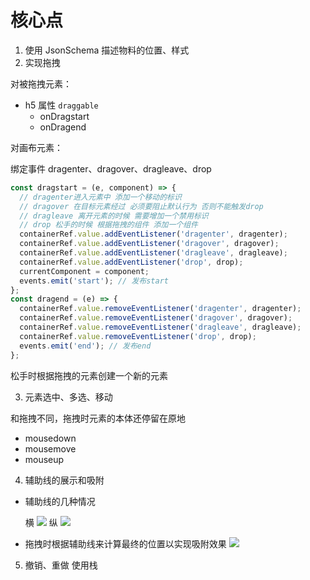 # 核心点

1. 使用 JsonSchema 描述物料的位置、样式
2. 实现拖拽

对被拖拽元素：

- h5 属性 `draggable`
  - onDragstart
  - onDragend

对画布元素：

绑定事件 dragenter、dragover、dragleave、drop

```js
const dragstart = (e, component) => {
  // dragenter进入元素中 添加一个移动的标识
  // dragover 在目标元素经过 必须要阻止默认行为 否则不能触发drop
  // dragleave 离开元素的时候 需要增加一个禁用标识
  // drop 松手的时候 根据拖拽的组件 添加一个组件
  containerRef.value.addEventListener('dragenter', dragenter);
  containerRef.value.addEventListener('dragover', dragover);
  containerRef.value.addEventListener('dragleave', dragleave);
  containerRef.value.addEventListener('drop', drop);
  currentComponent = component;
  events.emit('start'); // 发布start
};
const dragend = (e) => {
  containerRef.value.removeEventListener('dragenter', dragenter);
  containerRef.value.removeEventListener('dragover', dragover);
  containerRef.value.removeEventListener('dragleave', dragleave);
  containerRef.value.removeEventListener('drop', drop);
  events.emit('end'); // 发布end
};
```

松手时根据拖拽的元素创建一个新的元素

3. 元素选中、多选、移动

和拖拽不同，拖拽时元素的本体还停留在原地

- mousedown
- mousemove
- mouseup

4. 辅助线的展示和吸附

- 辅助线的几种情况

  横
  ![](https://assets.onlyadaydreamer.top/mark-x.png)
  纵
  ![](https://assets.onlyadaydreamer.top/mark-x.png)

- 拖拽时根据辅助线来计算最终的位置以实现吸附效果
  ![](https://assets.onlyadaydreamer.top/WX20210924-155255%402x.png)

5. 撤销、重做
   使用栈
